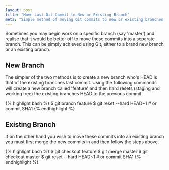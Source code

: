 ```yaml
---
layout: post
title: "Move Last Git Commit to New or Existing Branch"
meta: "Simple method of moving Git commits to new or existing branches."
---
```


Sometimes you may begin work on a specific branch (say 'master') and realise that it would be better off to move these commits into a separate branch.
This can be simply achieved using Git, either to a brand new branch or an existing branch.
<!--more-->

## New Branch

The simpler of the two methods is to create a new branch who's HEAD is that of the existing branches last commit.
Using the following commands will create a new branch called 'feature' and then hard resets (staging and working tree) the existing branches HEAD to the previous commit.

{% highlight bash %}
$ git branch feature
$ git reset --hard HEAD~1 # or commit SHA1
{% endhighlight %}

## Existing Branch

If on the other hand you wish to move these commits into an existing branch you must first merge the new commits in and then follow the steps above.

{% highlight bash %}
$ git checkout feature
$ git merge master
$ git checkout master
$ git reset --hard HEAD~1 # or commit SHA1
{% endhighlight %}